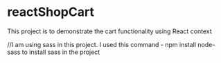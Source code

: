 # reactShopCart
This project is to demonstrate the cart functionality using React context

//I am using sass in this project. I used this command - npm install node-sass to install sass in the project